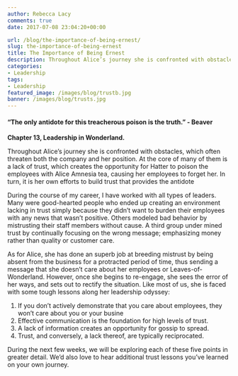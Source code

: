```yaml
---
author: Rebecca Lacy
comments: true
date: 2017-07-08 23:04:20+00:00

url: /blog/the-importance-of-being-ernest/
slug: the-importance-of-being-ernest
title: The Importance of Being Ernest
description: Throughout Alice’s journey she is confronted with obstacles, which often threaten both the company and her position.
categories:
- Leadership
tags:
- Leadership
featured_image: /images/blog/trustb.jpg
banner: /images/blog/trusts.jpg
---
```




#### “The only antidote for this treacherous poison is the truth.” - Beaver
**Chapter 13, Leadership in Wonderland.**


Throughout Alice’s journey she is confronted with obstacles, which often threaten both the company and her position. At the core of many of them is a lack of trust, which creates the opportunity for Hatter to poison the employees with Alice Amnesia tea, causing her employees to forget her. In turn, it is her own efforts to build trust that provides the antidote

During the course of my career, I have worked with all types of leaders. Many were good-hearted people  who ended up creating an environment lacking in trust simply because they didn’t want to burden their employees with any news that wasn’t positive. Others modeled bad behavior by mistrusting their staff members without cause. A third group under mined trust by continually focusing on the wrong message; emphasizing money rather than quality or customer care.

As for Alice, she has done an superb job at breeding mistrust by being absent from the business for a protracted period of time, thus sending a message that she doesn’t care about her employees or Leaves-of-Wonderland. However, once she begins to re-engage, she sees the error of her ways, and sets out to rectify the situation. Like most of us, she is faced with some tough lessons along her leadership odyssey:

1.  If you don’t actively demonstrate that you care about employees, they won’t care about you or your busine
2.  Effective communication is the foundation for high levels of trust.
3.  A lack of information creates an opportunity for gossip to spread.
4.  Trust, and conversely, a lack thereof, are typically reciprocated.

During the next few weeks, we will be exploring each of these five points in greater detail. We’d also love to hear additional trust lessons you’ve learned on your own journey.
